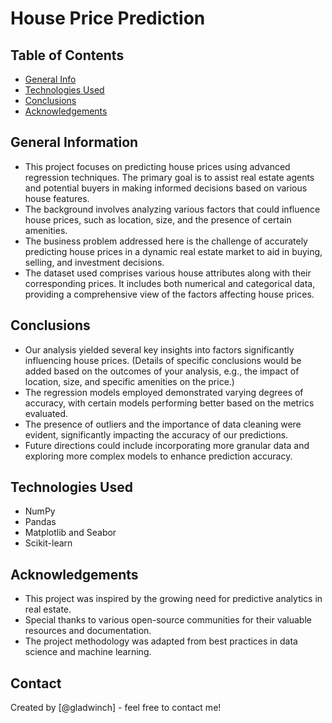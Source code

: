 # House Price Prediction

## Table of Contents
- [General Info](#general-information)
- [Technologies Used](#technologies-used)
- [Conclusions](#conclusions)
- [Acknowledgements](#acknowledgements)

## General Information
- This project focuses on predicting house prices using advanced regression techniques. The primary goal is to assist real estate agents and potential buyers in making informed decisions based on various house features.
- The background involves analyzing various factors that could influence house prices, such as location, size, and the presence of certain amenities.
- The business problem addressed here is the challenge of accurately predicting house prices in a dynamic real estate market to aid in buying, selling, and investment decisions.
- The dataset used comprises various house attributes along with their corresponding prices. It includes both numerical and categorical data, providing a comprehensive view of the factors affecting house prices.

## Conclusions
- Our analysis yielded several key insights into factors significantly influencing house prices. (Details of specific conclusions would be added based on the outcomes of your analysis, e.g., the impact of location, size, and specific amenities on the price.)
- The regression models employed demonstrated varying degrees of accuracy, with certain models performing better based on the metrics evaluated.
- The presence of outliers and the importance of data cleaning were evident, significantly impacting the accuracy of our predictions.
- Future directions could include incorporating more granular data and exploring more complex models to enhance prediction accuracy.

## Technologies Used
- NumPy
- Pandas
- Matplotlib and Seabor
- Scikit-learn

## Acknowledgements
- This project was inspired by the growing need for predictive analytics in real estate.
- Special thanks to various open-source communities for their valuable resources and documentation.
- The project methodology was adapted from best practices in data science and machine learning.

## Contact
Created by [@gladwinch] - feel free to contact me!
